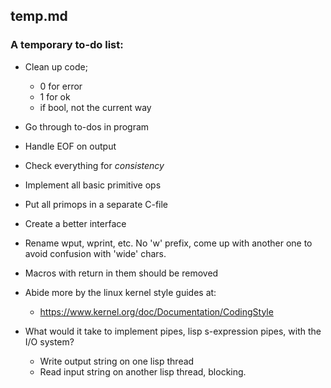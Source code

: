 ## temp.md

### A temporary to-do list:

* Clean up code;
  - 0 for error
  - 1 for ok
  - if bool, not the current way

* Go through to-dos in program
* Handle EOF on output
* Check everything for *consistency*
* Implement all basic primitive ops
* Put all primops in a separate C-file
* Create a better interface
* Rename wput, wprint, etc. No 'w' prefix, come up with another one
  to avoid confusion with 'wide' chars.
* Macros with return in them should be removed
* Abide more by the linux kernel style guides at:
  - <https://www.kernel.org/doc/Documentation/CodingStyle>

* What would it take to implement pipes, lisp s-expression pipes, with the
  I/O system?
  - Write output string on one lisp thread
  - Read input string on another lisp thread, blocking.
